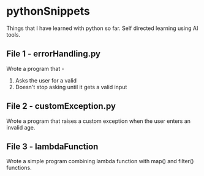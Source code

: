 # pythonSnippets
Things that I have learned with python so far. Self directed learning using AI tools.

## File 1 - errorHandling.py
Wrote a program that -
1. Asks the user for a valid
2. Doesn't stop asking until it gets a valid input

## File 2 - customException.py
Wrote a program that raises a custom exception when the user enters an invalid age. 

## File 3 - lambdaFunction
Wrote a simple program combining lambda function with map() and filter() functions.
